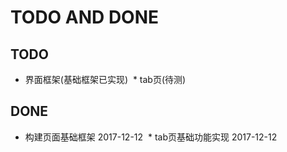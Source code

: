 TODO AND DONE
=====

## TODO
  * 界面框架(基础框架已实现)
  * tab页(待测)

## DONE
  * 构建页面基础框架           2017-12-12 
  * tab页基础功能实现          2017-12-12 

